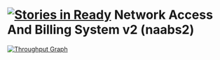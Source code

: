 [![Stories in Ready](https://badge.waffle.io/davidjeddy/naabs2.png?label=ready&title=Ready)](https://waffle.io/davidjeddy/naabs2)
Network Access And Billing System v2 (naabs2)
=====

[![Throughput Graph](https://graphs.waffle.io/davidjeddy/naabs2/throughput.svg)](https://waffle.io/davidjeddy/naabs2/metrics)
